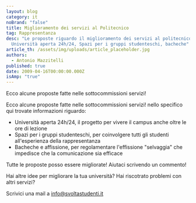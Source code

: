 ```yaml
---
layout: blog
category: it
noBrand: "false"
title: Miglioramento dei servizi al Politecnico
tag: Rappresentanza
desc: "Le proposte riguardo il miglioramento dei servizi al politecnico:
  Università aperta 24h/24, Spazi per i gruppi studenteschi, bacheche"
article_th: /assets/img/uploads/article_placeholder.jpg
authors:
  - Antonio Mazzitelli
published: true
date: 2009-04-16T00:00:00.000Z
isAmp: "true"
---
```


Ecco alcune proposte fatte nelle sottocommissioni servizi!

Ecco alcune proposte fatte nelle sottocommissioni servizi! nello specifico qui trovate informazioni riguardo:

*   Università aperta 24h/24, il progetto per vivere il campus anche oltre le ore di lezione
*   Spazi per i gruppi studenteschi, per coinvolgere tutti gli studenti all'esperienza della rappresentanza
*   Bacheche e affissione, per regolamentare l'effissione "selvaggia" che impedisce che la comunicazione sia efficace

Tutte le proposte posso essere migliorate! Aiutaci scrivendo un commento!

Hai altre idee per migliorare la tua università? Hai riscotrato problemi con altri servizi?

Scrivici una mail a [info@svoltastudenti.it](mailto:info@svoltastudenti.it)
